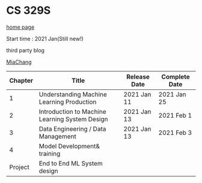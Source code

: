 # CS 329S

[home page](https://stanford-cs329s.github.io/)

Start time : 2021 Jan(Still new!)

third party blog

[MiaChang](https://bymiachang.com/2021/01/19/cs329s-course01-intro-ml-products-01/)

| Chapter | Title                                     | Release Date | Complete Date |
|---------|-------------------------------------------|--------------|---------------|
| 1       | Understanding Machine Learning Production |2021 Jan 11   |  2021  Jan 25 |
| 2       | Introduction to Machine Learning System Design |2021 Jan 13   | 2021 Feb 1  |
| 3       | Data Engineering / Data Management |2021 Jan 13   |  2021 Feb 3 |
| 4       | Model Development& training |   |   |
| Project       | End to End ML System design |   |   |
